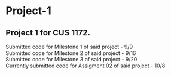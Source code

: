 # Project-1

## Project 1 for CUS 1172. 

Submitted code for Milestone 1 of said project - 9/9  
Submitted code for Milestone 2 of said project - 9/16  
Submitted code for Milestone 3 of said project - 9/20      
Currently submitted code for Assigment 02 of said project - 10/8 
